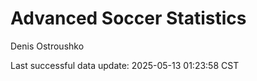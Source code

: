 # Advanced Soccer Statistics
Denis Ostroushko

<!-- gfm -->

Last successful data update: 2025-05-13 01:23:58 CST
